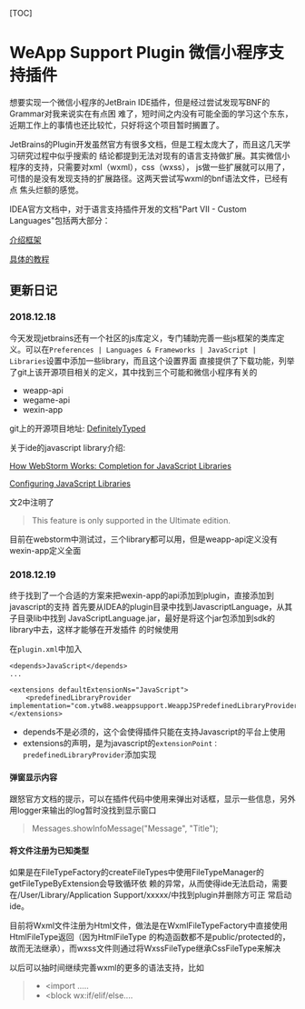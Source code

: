[TOC]

# WeApp Support Plugin 微信小程序支持插件

想要实现一个微信小程序的JetBrain IDE插件，但是经过尝试发现写BNF的Grammar对我来说实在有点困
难了，短时间之内没有可能全面的学习这个东东，近期工作上的事情也还比较忙，只好将这个项目暂时搁置了。

JetBrains的Plugin开发虽然官方有很多文档，但是工程太庞大了，而且这几天学习研究过程中似乎搜索的
结论都提到无法对现有的语言支持做扩展。其实微信小程序的支持，只需要对xml（wxml），css（wxss），
js做一些扩展就可以用了，可惜的是没有发现支持的扩展路径。这两天尝试写wxml的bnf语法文件，已经有点
焦头烂额的感觉。



IDEA官方文档中，对于语言支持插件开发的文档"Part VII - Custom Languages"包括两大部分：

[介绍框架](http://www.jetbrains.org/intellij/sdk/docs/reference_guide/custom_language_support.html)

[具体的教程](http://www.jetbrains.org/intellij/sdk/docs/tutorials/custom_language_support_tutorial.html)


## 更新日记

### 2018.12.18
今天发现jetbrains还有一个社区的js库定义，专门辅助完善一些js框架的类库定义。可以在`Preferences |
 Languages & Frameworks | JavaScript | Libraries`设置中添加一些library，而且这个设置界面
 直接提供了下载功能，列举了git上该开源项目相关的定义，其中找到三个可能和微信小程序有关的
 * weapp-api
 * wegame-api
 * wexin-app
 
 git上的开源项目地址: [DefinitelyTyped](https://github.com/DefinitelyTyped/DefinitelyTyped)
 
 关于ide的javascript library介绍:
 
  [How WebStorm Works: Completion for JavaScript Libraries](https://blog.jetbrains.com/webstorm/2014/07/how-webstorm-works-completion-for-javascript-libraries/)
  
  [Configuring JavaScript Libraries](https://www.jetbrains.com/help/idea/configuring-javascript-libraries.html)
  
  文2中注明了
  > This feature is only supported in the Ultimate edition.
  
  目前在webstorm中测试过，三个library都可以用，但是weapp-api定义没有wexin-app定义全面
 
 ### 2018.12.19
 终于找到了一个合适的方案来把wexin-app的api添加到plugin，直接添加到javascript的支持
 首先要从IDEA的plugin目录中找到JavascriptLanguage，从其子目录lib中找到
 JavaScriptLanguage.jar，最好是将这个jar包添加到sdk的library中去，这样才能够在开发插件
 的时候使用
 
 在`plugin.xml`中加入
 ```
 <depends>JavaScript</depends>
 ...
 
 <extensions defaultExtensionNs="JavaScript">
     <predefinedLibraryProvider implementation="com.ytw88.weappsupport.WeappJSPredefinedLibraryProvider"/>
 </extensions>
 ```
 * depends不是必须的，这个会使得插件只能在支持Javascript的平台上使用
 * extensions的声明，是为javascript的`extensionPoint：predefinedLibraryProvider`添加实现
 
 #### 弹窗显示内容
 跟怒官方文档的提示，可以在插件代码中使用来弹出对话框，显示一些信息，另外用logger来输出的log暂时没找到显示窗口
 > Messages.showInfoMessage("Message", "Title");
 
 #### 将文件注册为已知类型
 如果是在FileTypeFactory的createFileTypes中使用FileTypeManager的getFileTypeByExtension会导致循环依
 赖的异常，从而使得ide无法启动，需要在/User/Library/Application Support/xxxxx/中找到plugin并删除方可正
 常启动ide。
 
 目前将Wxml文件注册为Html文件，做法是在WxmlFileTypeFactory中直接使用HtmlFileType返回（因为HtmlFileType
 的构造函数都不是public/protected的，故而无法继承），而wxss文件则通过将WxssFileType继承CssFileType来解决
 
 以后可以抽时间继续完善wxml的更多的语法支持，比如
  > * <import .....
  > * <block wx:if/elif/else....
  
  